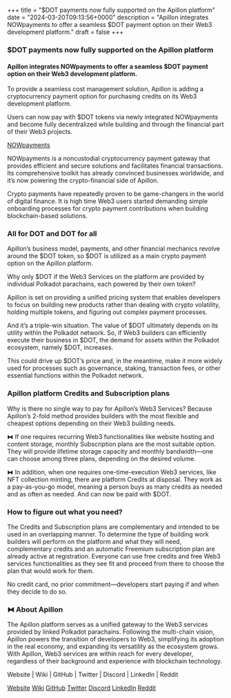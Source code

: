 +++
title = "$DOT payments now fully supported on the Apillon platform"
date = "2024-03-20T09:13:56+0000"
description = "Apillon integrates NOWpayments to offer a seamless $DOT payment option on their Web3 development platform."
draft = false
+++

### $DOT payments now fully supported on the Apillon platform


#### Apillon integrates NOWpayments to offer a seamless $DOT payment option on their Web3 development platform.


To provide a seamless cost management solution, Apillon is adding a cryptocurrency payment option for purchasing credits on its Web3 development platform.


Users can now pay with $DOT tokens via newly integrated NOWpayments and become fully decentralized while building and through the financial part of their Web3 projects.

[NOWpayments](https://nowpayments.io/)

NOWpayments is a noncustodial cryptocurrency payment gateway that provides efficient and secure solutions and facilitates financial transactions. Its comprehensive toolkit has already convinced businesses worldwide, and it’s now powering the crypto-financial side of Apillon.


Crypto payments have repeatedly proven to be game-changers in the world of digital finance. It is high time Web3 users started demanding simple onboarding processes for crypto payment contributions when building blockchain-based solutions.


### All for DOT and DOT for all


Apillon’s business model, payments, and other financial mechanics revolve around the $DOT token, so $DOT is utilized as a main crypto payment option on the Apillon platform.


Why only $DOT if the Web3 Services on the platform are provided by individual Polkadot parachains, each powered by their own token?


Apillon is set on providing a unified pricing system that enables developers to focus on building new products rather than dealing with crypto volatility, holding multiple tokens, and figuring out complex payment processes.


And it’s a triple-win situation. The value of $DOT ultimately depends on its utility within the Polkadot network. So, if Web3 builders can efficiently execute their business in $DOT, the demand for assets within the Polkadot ecosystem, namely $DOT, increases.


This could drive up $DOT’s price and, in the meantime, make it more widely used for processes such as governance, staking, transaction fees, or other essential functions within the Polkadot network.


### Apillon platform Credits and Subscription plans


Why is there no single way to pay for Apillon’s Web3 Services? Because Apillon’s 2-fold method provides builders with the most flexible and cheapest options depending on their Web3 building needs.


⧓ If one requires recurring Web3 functionalities like website hosting and content storage, monthly Subscription plans are the most suitable option. They will provide lifetime storage capacity and monthly bandwidth—one can choose among three plans, depending on the desired volume.


⧓ In addition, when one requires one-time-execution Web3 services, like NFT collection minting, there are platform Credits at disposal. They work as a pay-as-you-go model, meaning a person buys as many credits as needed and as often as needed. And can now be paid with $DOT.


### How to figure out what you need?


The Credits and Subscription plans are complementary and intended to be used in an overlapping manner. To determine the type of building work builders will perform on the platform and what they will need, complementary credits and an automatic Freemium subscription plan are already active at registration. Everyone can use free credits and free Web3 services functionalities as they see fit and proceed from there to choose the plan that would work for them.


No credit card, no prior commitment—developers start paying if and when they decide to do so.


### ⧓ About Apillon


The Apillon platform serves as a unified gateway to the Web3 services provided by linked Polkadot parachains. Following the multi-chain vision, Apillon powers the transition of developers to Web3, simplifying its adoption in the real economy, and expanding its versatility as the ecosystem grows. With Apillon, Web3 services are within reach for every developer, regardless of their background and experience with blockchain technology.


Website | Wiki | GitHub | Twitter | Discord | LinkedIn | Reddit

[Website](https://apillon.io/)
[Wiki](https://wiki.apillon.io/)
[GitHub](https://github.com/Apillon-web3)
[Twitter](https://twitter.com/apillon)
[Discord](https://discord.gg/apillon)
[LinkedIn](https://www.linkedin.com/company/apillon/)
[Reddit](https://www.reddit.com/r/apillon/)